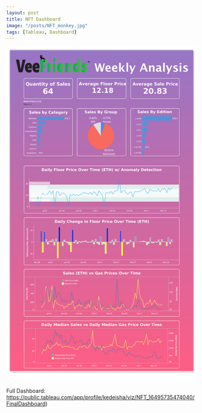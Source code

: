 ```yaml
---
layout: post
title: NFT Dashboard
image: "/posts/NFT_monkey.jpg"
tags: [Tableau, Dashboard]
---
```



![alt text](/img/posts/NFT_Dashboard.png "NFT Dashboard")

Full Dashboard: https://public.tableau.com/app/profile/kedeisha/viz/NFT_16495735474040/FinalDashboard)
